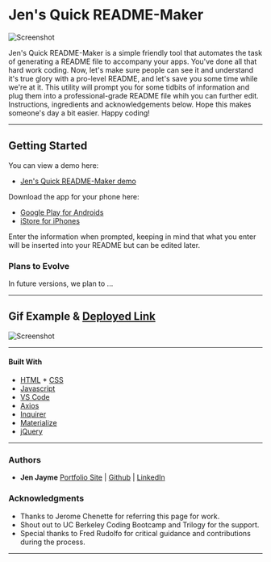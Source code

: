 # Jen's Quick README-Maker

![Screenshot](assets/images/ss-mm.PNG)

Jen's Quick README-Maker is a simple friendly tool that automates the task of generating a README file to accompany your apps. You've done all that hard work coding.  Now, let's make sure people can see it and understand it's true glory with a pro-level README, and let's save you some time while we're at it. This utility will prompt you for some tidbits of information and plug them into a professional-grade README file whih you can further edit.  Instructions, ingredients and acknowledgements below. Hope this makes someone's day a bit easier.  Happy coding!
__________

## Getting Started

You can view a demo here: 
* [Jen's Quick README-Maker demo](https://jenjayme.github.io/readme-generator/)

Download the app for your phone here:
* [Google Play for Androids](https://play.google.com/apps) 
* [iStore for iPhones](https://www.apple.com/ios/app-store/)

Enter the information when prompted, keeping in mind that what you enter will be inserted into your README but can be edited later.

### Plans to Evolve

In future versions, we plan to ...
__________

## Gif Example & [Deployed Link](https://gabesucich.github.io/Project1_CGJK/)

![Screenshot](assets/images/sr-pm.gif)

__________________

#### Built With

* [HTML](https://developer.mozilla.org/en-US/docs/Web/HTML) * [CSS](https://developer.mozilla.org/en-US/docs/Web/CSS)
* [Javascript](https://developer.mozilla.org/en-US/docs/Web/JavaScript)
* [VS Code](https://code.visualstudio.com/)
* [Axios](https://www.npmjs.com/package/axios)
* [Inquirer](https://www.npmjs.com/package/inquirer)
* [Materialize](https://materializecss.com/)
* [jQuery](https://jquery.com/)

_____

### Authors
* **Jen Jayme** [Portfolio Site](www.jaymedev.com) | [Github](https://github.com/jenjayme) | [LinkedIn](https://www.linkedin.com/jenjayme)

### Acknowledgments
* Thanks to Jerome Chenette for referring this page for work.
* Shout out to UC Berkeley Coding Bootcamp and Trilogy for the support.
* Special thanks to Fred Rudolfo for critical guidance and contributions during the process.
___